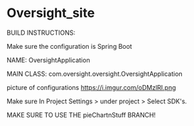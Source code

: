 # Oversight_site

BUILD INSTRUCTIONS:

Make sure the configuration is Spring Boot

NAME: OversightApplication

MAIN CLASS: com.oversight.oversight.OversightApplication


picture of configurations
https://i.imgur.com/oDMzlRI.png

Make sure In Project Settings > under project > Select SDK's.

MAKE SURE TO USE THE pieChartnStuff BRANCH!
